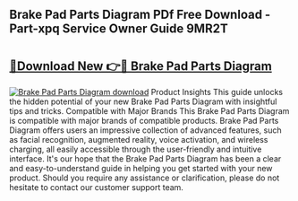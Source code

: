 ## Brake Pad Parts Diagram PDf Free Download - Part-xpq Service Owner Guide 9MR2T

# <h2><a href="http://dfsb0g.blite.top/?on=Brake+Pad+Parts+Diagram">🔗Download New 👉🔴 Brake Pad Parts Diagram</a></h2>

[![Brake Pad Parts Diagram download](https://i.imgur.com/lujVjoI.png)](http://dfsb0g.blite.top/?on=Brake+Pad+Parts+Diagram)
Product Insights This guide unlocks the hidden potential of your new Brake Pad Parts Diagram with insightful tips and tricks. Compatible with Major Brands This Brake Pad Parts Diagram is compatible with major brands of compatible products. Brake Pad Parts Diagram offers users an impressive collection of advanced features, such as facial recognition, augmented reality, voice activation, and wireless charging, all easily accessible through the user-friendly and intuitive interface. It's our hope that the Brake Pad Parts Diagram has been a clear and easy-to-understand guide in helping you get started with your new product. Should you require any assistance or clarification, please do not hesitate to contact our customer support team.
